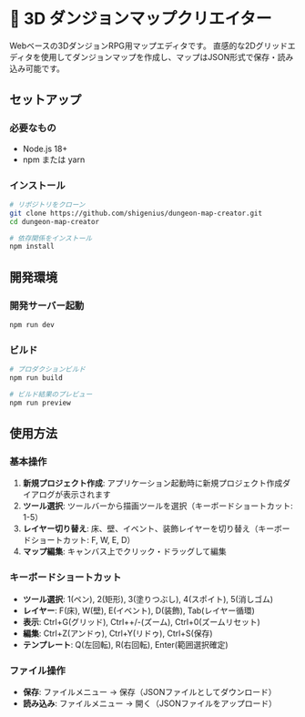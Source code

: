 # 🏰 3D ダンジョンマップクリエイター

Webベースの3DダンジョンRPG用マップエディタです。
直感的な2Dグリッドエディタを使用してダンジョンマップを作成し、マップはJSON形式で保存・読み込み可能です。

## セットアップ

### 必要なもの
- Node.js 18+
- npm または yarn

### インストール

```bash
# リポジトリをクローン
git clone https://github.com/shigenius/dungeon-map-creator.git
cd dungeon-map-creator

# 依存関係をインストール
npm install
```

## 開発環境

### 開発サーバー起動
```bash
npm run dev
```

### ビルド
```bash
# プロダクションビルド
npm run build

# ビルド結果のプレビュー
npm run preview
```


## 使用方法

### 基本操作
1. **新規プロジェクト作成**: アプリケーション起動時に新規プロジェクト作成ダイアログが表示されます
2. **ツール選択**: ツールバーから描画ツールを選択（キーボードショートカット: 1-5）
3. **レイヤー切り替え**: 床、壁、イベント、装飾レイヤーを切り替え（キーボードショートカット: F, W, E, D）
4. **マップ編集**: キャンバス上でクリック・ドラッグして編集

### キーボードショートカット
- **ツール選択**: 1(ペン), 2(矩形), 3(塗りつぶし), 4(スポイト), 5(消しゴム)
- **レイヤー**: F(床), W(壁), E(イベント), D(装飾), Tab(レイヤー循環)
- **表示**: Ctrl+G(グリッド), Ctrl++/-(ズーム), Ctrl+0(ズームリセット)
- **編集**: Ctrl+Z(アンドゥ), Ctrl+Y(リドゥ), Ctrl+S(保存)
- **テンプレート**: Q(左回転), R(右回転), Enter(範囲選択確定)

### ファイル操作
- **保存**: ファイルメニュー → 保存（JSONファイルとしてダウンロード）
- **読み込み**: ファイルメニュー → 開く（JSONファイルをアップロード）
